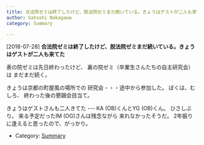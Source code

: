 ```yaml
---
title: 合法院ゼミは終了したけど、脱法院ゼミまだ続いている。きょうはゲストが二人も来てた
author: Satoshi Nakagawa
category: Summary

---
```


[2018-07-28] **合法院ゼミは終了したけど、脱法院ゼミまだ続いている。きょうはゲストが二人も来てた** 

 表の院ゼミは先日終わったけど、
裏の院ゼミ（卒業生さんたちの自主研究会）は
まだまだ続く。

 きょうは京都の町屋風の場所での
研究会・・・途中から参加した。
ぼくは、むしろ、
終わった後の懇親会目当て。

<!--more-->

 きょうはゲストさんも二人きてた ---
KA (OB)くんとYG (OB)くん。
ひさしぶり。
来る予定だったIM (OG)さんは残念ながら
来れなかったそうだ。
2年振りに逢えると思ったので、がっかり。

- Category: [Summary](https://merapano.github.io/categories.html#Summary)

